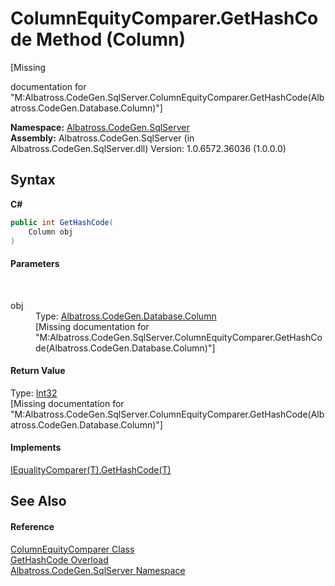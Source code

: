 # ColumnEquityComparer.GetHashCode Method (Column)
 

\[Missing <summary> documentation for "M:Albatross.CodeGen.SqlServer.ColumnEquityComparer.GetHashCode(Albatross.CodeGen.Database.Column)"\]

**Namespace:**&nbsp;<a href="N_Albatross_CodeGen_SqlServer.md">Albatross.CodeGen.SqlServer</a><br />**Assembly:**&nbsp;Albatross.CodeGen.SqlServer (in Albatross.CodeGen.SqlServer.dll) Version: 1.0.6572.36036 (1.0.0.0)

## Syntax

**C#**<br />
``` C#
public int GetHashCode(
	Column obj
)
```


#### Parameters
&nbsp;<dl><dt>obj</dt><dd>Type: <a href="T_Albatross_CodeGen_Database_Column.md">Albatross.CodeGen.Database.Column</a><br />\[Missing <param name="obj"/> documentation for "M:Albatross.CodeGen.SqlServer.ColumnEquityComparer.GetHashCode(Albatross.CodeGen.Database.Column)"\]</dd></dl>

#### Return Value
Type: <a href="http://msdn2.microsoft.com/en-us/library/td2s409d" target="_blank">Int32</a><br />\[Missing <returns> documentation for "M:Albatross.CodeGen.SqlServer.ColumnEquityComparer.GetHashCode(Albatross.CodeGen.Database.Column)"\]

#### Implements
<a href="http://msdn2.microsoft.com/en-us/library/ms132155" target="_blank">IEqualityComparer(T).GetHashCode(T)</a><br />

## See Also


#### Reference
<a href="T_Albatross_CodeGen_SqlServer_ColumnEquityComparer.md">ColumnEquityComparer Class</a><br /><a href="Overload_Albatross_CodeGen_SqlServer_ColumnEquityComparer_GetHashCode.md">GetHashCode Overload</a><br /><a href="N_Albatross_CodeGen_SqlServer.md">Albatross.CodeGen.SqlServer Namespace</a><br />